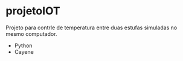 # projetoIOT

Projeto para contrle de temperatura entre duas estufas simuladas no mesmo computador.

- Python
- Cayene